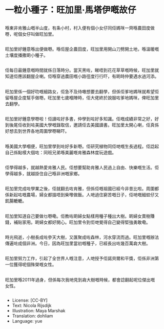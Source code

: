 # 一粒小種子：旺加里·馬塔伊嘅故仔

##
喺東非肯雅山嘅半山度，有条小村，村入便有個小女仔同佢媽咪一齊喺農田度做嘢，呢個女仔叫做旺加里。

##
旺加里好鍾意喺出便做嘢。喺佢屋企農田度，旺加里用開山刀劈開土地，喺溫暖嘅土壤度播撒啲小種子。

##
佢每日最鍾意嘅時間就係日落時分。當天黑咗，睇唔到花花草草嘅時候，旺加里就知道佢應該翻屋企喇。佢喺穿過農田嘅小路徑度行行吓，有啲時仲要遇水過河添。

##
旺加里係一個好叻嘅細路女，佢急不及待噉想要去翻學，但係佢爹地媽咪就希望佢留喺屋企度幫手做嘢。旺加里七歲嗰陣時，佢大佬終於說服咗爹地媽咪，俾旺加里去翻學。

##
旺加里好鍾意學嘢啦！佢讀咗好多書，仲學到咗好多知識。佢嘅成績非常之好，好到後尾佢收到咗美國大學嘅錄取信，邀請佢去美國讀書。旺加里太開心喇，佢真係好想去到世界各地周圍學嘢睇吓。

##
喺美國大學嗰便，旺加里學到咗好多新嘢。佢研究植物同佢哋嘅生長過程。佢諗起自己係點樣大個咗：同班兄弟喺美麗嘅肯雅森林度玩遊戲。

##
佢學得越多，就越熱愛肯雅人民。佢想要幫助肯雅人民過上自由、快樂嘅生活。佢學得越多，就越掛住自己喺非洲嘅家鄉。

##
旺加里完成咗學業之後，佢就翻去咗肯雅，但係佢嘅祖國已經今非昔比啦。周圍都係新起咗嘅農場，婦女都搵唔到柴嚟做飯。人哋過住窮苦嘅日子，佢哋嘅細蚊仔又飢腸轆轆。

##
旺加里知道自己要做乜嘢嘞。佢教咗啲婦女點樣用種子種出大樹。啲婦女賣樹賺錢，補貼家用。啲婦女都好開心。旺加里令到佢哋覺得自己變得堅強勇敢嘞。

##
時光飛逝，小樹長成咗參天大樹，又匯聚成咗森林，河水穿流而過。旺加里嘅辦法傳遍咗成個非洲。今日，因為旺加里當初嘅種子，已經長出咗幾百萬樖大樹。

##
旺加里努力工作，引起了全世界人嘅注意，人哋授予佢諾貝爾和平獎，佢係非洲第一位獲得呢個殊榮嘅女性。

##
旺加里喺2011年過身，但係每次我哋見到樖大樹嘅時候，都會諗翻起呢位傑出嘅女性。

##
* License: [CC-BY]
* Text: Nicola Rijsdijk
* Illustration: Maya Marshak
* Translation: dohliam
* Language: yue
